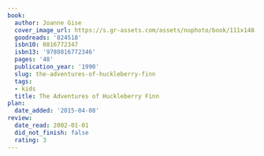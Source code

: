 ```yaml
---
book:
  author: Joanne Gise
  cover_image_url: https://s.gr-assets.com/assets/nophoto/book/111x148-bcc042a9c91a29c1d680899eff700a03.png
  goodreads: '824518'
  isbn10: 0816772347
  isbn13: '9780816772346'
  pages: '48'
  publication_year: '1990'
  slug: the-adventures-of-huckleberry-finn
  tags:
  - kids
  title: The Adventures of Huckleberry Finn
plan:
  date_added: '2015-04-08'
review:
  date_read: 2002-01-01
  did_not_finish: false
  rating: 3
---
```

